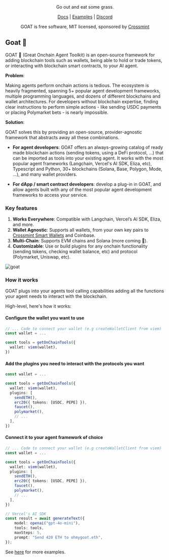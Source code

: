 

<div align="center">
Go out and eat some grass.

[Docs](https://ohmygoat.dev) | [Examples](https://github.com/goat-sdk/goat/tree/main/typescript/examples) | [Discord](https://discord.gg/goat-sdk)

GOAT is free software, MIT licensed, sponsored by [Crossmint](https://www.crossmint.com)
</div>

## Goat 🐐
GOAT 🐐 (Great Onchain Agent Toolkit) is an open-source framework for adding blockchain tools such as wallets, being able to hold or trade tokens, or interacting with blockchain smart contracts, to your AI agent.

**Problem**: 

Making agents perform onchain actions is tedious. The ecosystem is heavily fragmented, spanning 5+ popular agent development frameworks, multiple programming languages, and dozens of different blockchains and wallet architectures.
For developers without blockchain expertise, finding clear instructions to perform simple actions - like sending USDC payments or placing Polymarket bets - is nearly impossible.

**Solution**: 

GOAT solves this by providing an open-source, provider-agnostic framework that abstracts away all these combinations.

- **For agent developers**: GOAT offers an always-growing catalog of ready made blockchain actions (sending tokens, using a DeFi protocol, ...) that can be imported as tools into your existing agent. It works with the most popular agent frameworks (Langchain, Vercel's AI SDK, Eliza, etc), Typescript and Python, 30+ blockchains (Solana, Base, Polygon, Mode, ...), and many wallet providers.

- **For dApp / smart contract developers**: develop a plug-in in GOAT, and allow agents built with any of the most popular agent development frameworks to access your service.

### Key features
1. **Works Everywhere**: Compatible with Langchain, Vercel’s AI SDK, Eliza, and more.
2. **Wallet Agnostic**: Supports all wallets, from your own key pairs to [Crossmint Smart Wallets](https://docs.crossmint.com/wallets/smart-wallets/overview) and Coinbase.
3. **Multi-Chain**: Supports EVM chains and Solana (more coming 👀).
4. **Customizable**: Use or build plugins for any onchain functionality (sending tokens, checking wallet balance, etc) and protocol (Polymarket, Uniswap, etc).

![goat](https://github.com/user-attachments/assets/f6aa46ce-5684-4136-be29-7867acab3f27)

### How it works
GOAT plugs into your agents tool calling capabilities adding all the functions your agent needs to interact with the blockchain. 

High-level, here's how it works:

#### Configure the wallet you want to use
```typescript
// ... Code to connect your wallet (e.g createWalletClient from viem)
const wallet = ...

const tools = getOnChainTools({
  wallet: viem(wallet),
})
```

#### Add the plugins you need to interact with the protocols you want
```typescript
const wallet = ...

const tools = getOnChainTools({
  wallet: viem(wallet),
  plugins: [
    sendETH(),
    erc20({ tokens: [USDC, PEPE] }),
    faucet(),
    polymarket(),
    // ...
  ],
})
```

#### Connect it to your agent framework of choice
```typescript
// ... Code to connect your wallet (e.g createWalletClient from viem)
const wallet = ...

const tools = getOnChainTools({
  wallet: viem(wallet),
  plugins: [ 
    sendETH(),
    erc20({ tokens: [USDC, PEPE] }), 
    faucet(), 
    polymarket(), 
    // ...
  ],
})

// Vercel's AI SDK
const result = await generateText({
    model: openai("gpt-4o-mini"),
    tools: tools,
    maxSteps: 5,
    prompt: "Send 420 ETH to ohmygoat.eth",
});
```

See [here](https://github.com/goat-sdk/goat/tree/main/typescript/examples) for more examples.
